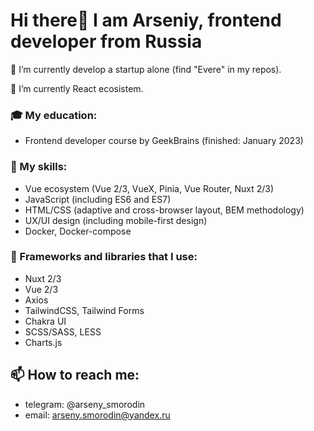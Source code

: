 # Hi there👋 I am Arseniy, frontend developer from Russia 


🔭 I’m currently develop a startup alone (find "Evere" in my repos).  

🌱 I’m currently React ecosistem. 

### 🎓 My education:
- Frontend developer course by GeekBrains (finished: January 2023)

### 💪 My skills:
- Vue ecosystem (Vue 2/3, VueX, Pinia, Vue Router, Nuxt 2/3)
- JavaScript (including ES6 and ES7)
- HTML/CSS (adaptive and cross-browser layout, BEM methodology)
- UX/UI design (including mobile-first design)
- Docker, Docker-compose

### 🧩 Frameworks and libraries that I use:
- Nuxt 2/3
- Vue 2/3
- Axios
- TailwindCSS, Tailwind Forms
- Chakra UI
- SCSS/SASS, LESS
- Charts.js

## 📫 How to reach me: 
- telegram: @arseny_smorodin
- email: arseny.smorodin@yandex.ru
